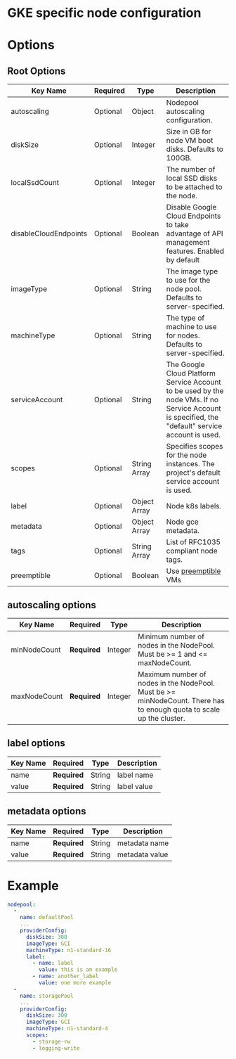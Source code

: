 # GKE specific node configuration

# Options
## Root Options
| Key Name | Required | Type | Description|
| --- | --- | --- | --- |
| autoscaling | Optional | Object | Nodepool autoscaling configuration. |
| diskSize | Optional | Integer | Size in GB for node VM boot disks. Defaults to 100GB. |
| localSsdCount | Optional | Integer | The number of local SSD disks to be attached to the node. |
| disableCloudEndpoints | Optional | Boolean | Disable Google Cloud Endpoints to take advantage of API management features. Enabled by default |
| imageType | Optional | String | The image type to use for the node pool. Defaults to server-specified. |
| machineType | Optional | String | The type of machine to use for nodes. Defaults to server-specified. |
| serviceAccount | Optional | String | The Google Cloud Platform Service Account to be used by the node VMs. If no Service Account is specified, the "default" service account is used. |
| scopes | Optional | String Array | Specifies scopes for the node instances. The project's default service account is used. |
| label | Optional | Object Array | Node k8s labels. |
| metadata | Optional | Object Array | Node gce metadata. |
| tags | Optional | String Array | List of RFC1035 compliant node tags. |
| preemptible | Optional | Boolean | Use [preemptible](https://cloud.google.com/compute/docs/instances/preemptible) VMs |

## autoscaling options
| Key Name | Required | Type | Description|
| --- | --- | --- | --- |
| minNodeCount | __Required__ | Integer | Minimum number of nodes in the NodePool. Must be >= 1 and <= maxNodeCount. |
| maxNodeCount | __Required__ | Integer | Maximum number of nodes in the NodePool. Must be >= minNodeCount. There has to enough quota to scale up the cluster. |

## label options
| Key Name | Required | Type | Description|
| --- | --- | --- | --- |
| name | __Required__ | String | label name |
| value | __Required__ | String | label value |

## metadata options
| Key Name | Required | Type | Description|
| --- | --- | --- | --- |
| name | __Required__ | String | metadata name |
| value | __Required__ | String | metadata value |


# Example

```yaml
nodepool:
  -
    name: defaultPool
    ...
    providerConfig:
      diskSize: 300
      imageType: GCI
      machineType: n1-standard-16
      label:
        - name: label
          value: this is an example
        - name: another_label
          value: one more example
  -
    name: storagePool
    ...
    providerConfig:
      diskSize: 300
      imageType: GCI
      machineType: n1-standard-4
      scopes:
        - storage-rw
        - logging-write



```